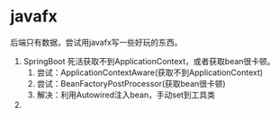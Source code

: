 # javafx
后端只有数据，尝试用javafx写一些好玩的东西。

1. SpringBoot 死活获取不到ApplicationContext，或者获取bean很卡顿。
   1. 尝试：ApplicationContextAware(获取不到ApplicationContext)
   2. 尝试：BeanFactoryPostProcessor(获取bean很卡顿)
   3. 解决：利用Autowired注入bean，手动set到工具类
2. 






